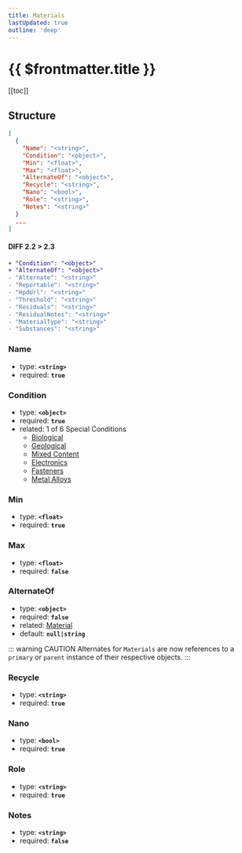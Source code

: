 ```yaml
---
title: Materials
lastUpdated: true
outline: 'deep'
---
```


# {{ $frontmatter.title }}

[[toc]]

## Structure

```json
[
  {
    "Name": "<string>",
    "Condition": "<object>",
    "Min": "<float>",
    "Max": "<float>",
    "AlternateOf": "<object>",
    "Recycle": "<string>",
    "Nano": "<bool>",
    "Role": "<string>",
    "Notes": "<string>"
  }
  ...
]
```

#### DIFF 2.2 > 2.3

```diff
+ "Condition": "<object>"
+ "AlternateOf": "<object>"
- "Alternate": "<string>"
- "Reportable": "<string>"
- "HpdUrl": "<string>"
- "Threshold": "<string>"
- "Residuals": "<string>"
- "ResidualNotes": "<string>"
- "MaterialType": "<string>"
- "Substances": "<string>"
```

### Name

- type: **`<string>`**
- required: **`true`**

### Condition

- type: **`<object>`**
- required: **`true`**
- related: 1 of 6 Special Conditions
  - [Biological](./special-conditions/biological.md)
  - [Geological](./special-conditions/geological.md)
  - [Mixed Content](./special-conditions/geological.md)
  - [Electronics](./special-conditions/geological.md)
  - [Fasteners](./special-conditions/geological.md)
  - [Metal Alloys](./special-conditions/geological.md)

### Min

- type: **`<float>`**
- required: **`true`**

### Max

- type: **`<float>`**
- required: **`false`**

### AlternateOf

- type: **`<object>`**
- required: **`false`**
- related: [Material](./#app)
- default: **`null|string`**

::: warning CAUTION
Alternates for `Materials` are now references to a `primary` or `parent` instance of their respective objects.
:::

### Recycle

- type: **`<string>`**
- required: **`true`**

### Nano

- type: **`<bool>`**
- required: **`true`**

### Role

- type: **`<string>`**
- required: **`true`**

### Notes

- type: **`<string>`**
- required: **`false`**

